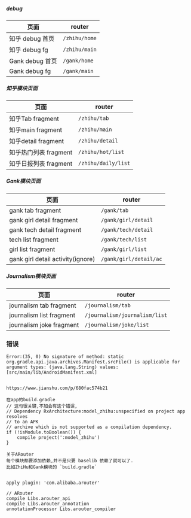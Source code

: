 ##### debug
| **页面**        | **router**    |
| --------------- | ------------- |
| 知乎 debug 首页 | `/zhihu/home` |
| 知乎 debug fg   | `/zhihu/main` |
| Gank debug 首页 | `/gank/home`  |
| Gank debug fg   | `/gank/main`  |
 
##### 知乎模块页面
| **页面**              | **router**          |
| --------------------- | ------------------- |
| 知乎Tab fragment      | `/zhihu/tab`        |
| 知乎main fragment     | `/zhihu/main`       |
| 知乎detail fragment   | `/zhihu/detail`     |
| 知乎热门列表 fragment | `/zhihu/hot/list`   |
| 知乎日报列表 fragment | `/zhihu/daily/list` |

##### Gank模块页面
| **页面**                          | **router**             |
| --------------------------------- | ---------------------- |
| gank tab fragment                 | `/gank/tab`            |
| gank girl detail fragment         | `/gank/girl/detail`    |
| gank tech detail fragment         | `/gank/tech/detail`    |
| tech list fragment                | `/gank/tech/list`      |
| girl list fragment                | `/gank/girl/list`      |
| gank girl detail activity(ignore) | `/gank/girl/detail/ac` |

##### Journalism模块页面
| **页面**                 | **router**                    |
| ------------------------ | ----------------------------- |
| journalism tab fragment  | `/journalism/tab`             |
| journalism list fragment | `/journalism/journalism/list` |
| journalism joke fragment | `/journalism/joke/list`       |










### 错误
```
Error:(35, 0) No signature of method: static org.gradle.api.java.archives.Manifest.srcFile() is applicable for argument types: (java.lang.String) values: [src/main/lib/AndroidManifest.xml]


https://www.jianshu.com/p/680fac574b21
```

```
在app的build.gradle
// 这句很关键,不加会有这个错误,
// Dependency RxArchitecture:model_zhihu:unspecified on project app resolves 
// to an APK
// archive which is not supported as a compilation dependency.
if (!isModule.toBoolean()) {
    compile project(':model_zhihu')
}
```

```
关于ARouter
每个模块都要添加依赖,并不是只要 baselib 依赖了就可以了.
比如ZhiHu和Gank模块的 `build.gradle`


apply plugin: 'com.alibaba.arouter'

// ARouter
compile Libs.arouter_api
compile Libs.arouter_annotation
annotationProcessor Libs.arouter_compiler
```
